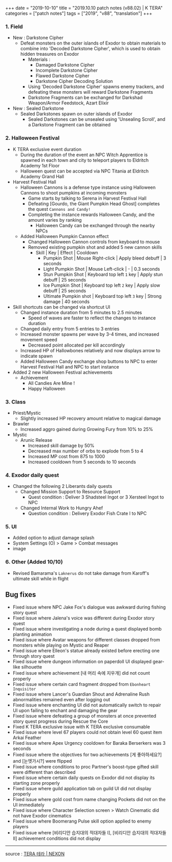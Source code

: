 +++
date = "2019-10-10"
title = "2019.10.10 patch notes (v88.02) | K TERA"
categories = ["patch notes"]
tags = ["2019", "v88", "translation"]
+++

### 1. Field
- New : Darkstone Cipher
  - Defeat monsters on the outer islands of Exodor to obtain materials to combine into 'Decoded Darkstone Cipher', which is used to obtain hidden treasures on Exodor
    - Materials :
      - Damaged Darkstone Cipher
      - Incomplete Darkstone Cipher
      - Flawed Darkstone Cipher
      - Darkstone Cipher Decoding Solution
    - Using 'Decoded Darkstone Cipher' spawns enemy trackers, and defeating these monsters will reward Darkstone Fragments
    - Darkstone Fragments can be exchanged for Darkshad Weapon/Armor Feedstock, Azart Elixir
- New : Sealed Darkstone
  - Sealed Darkstones spawn on outer islands of Exodor
    - Sealed Darkstones can be unsealed using 'Unsealing Scroll', and a Darkstone Fragment can be obtained

### 2. Halloween Festival
- K TERA exclusive event duration
  - During the duration of the event an NPC Witch Apprentice is spawned in each town and city to teleport players to Eldritch Academy 1st Floor
  - Halloween quest can be accepted via NPC Titania at Eldritch Academy Grand Hall
- Harvest Festival Hall
  - Halloween Cannons is a defense type instance using Halloween Cannons to shoot pumpkins at incoming monsters
    - Game starts by talking to Serena in Harvest Festival Hall
    - Defeating [Gourdo, the Giant Pumpkin Head Ghost] completes the quest `Cannons and Candy!`
    - Completing the instance rewards Halloween Candy, and the amount varies by ranking
      - Halloween Candy can be exchanged through the nearby NPCs
  - Added Halloween Pumpkin Cannon effect
    - Changed Halloween Cannon controls from keyboard to mouse
    - Removed existing pumpkin shot and added 5 new cannon skills
      - Skill | Key | Effect | Cooldown
        - Pumpkin Shot | Mouse Right-click | Apply bleed debuff | 3 seconds
        - Light Pumpkin Shot | Mouse Left-click | - | 0.3 seconds
        - Stun Pumpkin Shot | Keyboard top left `1` key | Apply stun debuff | 25 seconds
        - Ice Pumpkin Shot | Keyboard top left `2` key | Apply slow debuff | 25 seconds
        - Ultimate Pumpkin shot | Keyboard top left `3` key | Strong damage | 40 seconds
- Skill shortcuts can be changed via shortcut UI
  - Changed instance duration from 5 minutes to 2.5 minutes
    - Speed of waves are faster to reflect the changes to instance duration
  - Changed daily entry from 5 entries to 3 entries
  - Increased monster spawns per wave by 3-4 times, and increased movement speed
    - Decreased point allocated per kill accordingly
  - Increased HP of Hallowbones relatively and now displays arrow to indicate spawn
  - Added Halloween Candy exchange shop buttons to NPC to enter Harvest Festival Hall and NPC to start instance
- Added 2 new Halloween Festival achievements
  - Achievement
    - All Candies Are Mine !
    - Happy Halloween

### 3. Class
- Priest/Mystic
  - Slightly increased HP recovery amount relative to magical damage
- Brawler
  - Increased aggro gained during Growing Fury from 10% to 25%
- Mystic
  - Arunic Release
    - Increased skill damage by 50%
    - Decreased max number of orbs to explode from 5 to 4
    - Increased MP cost from 875 to 1000
    - Increased cooldown from 5 seconds to 10 seconds

### 4. Exodor daily quest
- Changed the following 2 Liberants daily quests
  - Changed Mission Support to Resource Support
    - Quest condition : Deliver 3 Shadsteel Ingot or 3 Xersteel Ingot to NPC
  - Changed Internal Work to Hungry Ahef
    - Question condition : Delivery Exodor Fish Crate I to NPC

### 5. UI
- Added option to adjust damage splash
- System Settings (O) > Game > Combat messages
- image

### 6. Other (Added 10/10)
- Revised Bamarama's `Laknerus` do not take damage from Karoff's ultimate skill while in flight

## Bug fixes

- Fixed issue where NPC Jake Fox's dialogue was awkward during fishing story quest
- Fixed issue where Jalena's voice was different during Exodor story quest
- Fixed issue where investigating a node during a quest displayed bomb planting animation
- Fixed issue where Avatar weapons for different classes dropped from monsters while playing on Mystic and Reaper
- Fixed issue where Elleon's statue already existed before erecting one through story quest
- Fixed issue where dungeon information on paperdoll UI displayed gear-like silhouette 
- Fixed issue where achievement [내 머리 속에 지우개] did not count properly
- Fixed issue where certain card fragment dropped from `Ebonheart Inquisitor`
- Fixed issue where Lancer's Guardian Shout and Adrenaline Rush abnormalities remained even after logging out
- Fixed issue where enchanting UI did not automatically switch to repair UI upon failing to enchant and damaging the gear
- Fixed issue where defeating a group of monsters at once prevented story quest progress during Rescue the Core
- Fixed K TERA exclusive issue with K TERA exclusive consumable
- Fixed issue where level 67 players could not obtain level 60 quest item Arkai Feather
- Fixed issue where Apex Urgency cooldown for Baraka Berserkers was 3 seconds
- Fixed issue where the objectives for two achievements [게 좋아하세요?] and [눈엣가시?] were flipped
- Fixed issue where conditions to proc Partner's boost-type gifted skill were different than described
- Fixed issue where certain daily quests on Exodor did not display its starting zone properly
- Fixed issue where guild application tab on guild UI did not display properly
- Fixed issue where gold cost from name changing Pockets did not on the UI immediately
- Fixed issue where Character Selection screen > Watch Cinematic did not have Exodor cinematics
- Fixed issue where Boomerang Pulse skill option applied to enemy players
- Fixed issue where [비리디안 습지대의 적대자들 I], [비리디안 습지대의 적대자들 II] achievement conditions did not display

----

source : [TERA 테라 | NEXON](http://tera.nexon.com/news/update/view.aspx?n4articlesn=412)
